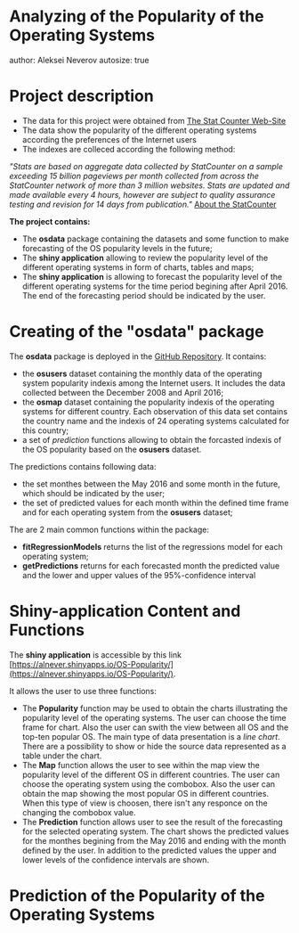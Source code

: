 Analyzing of the Popularity of the Operating Systems
========================================================
author: Aleksei Neverov
autosize: true

Project description
========================================================

<span style="font-color: black">

* The data for this project were obtained from [The Stat Counter Web-Site](http://gs.statcounter.com/)
* The data show the popularity of the different operating systems according the preferences of the Internet users
* The indexes are colleced according the following method:

</span>


<span class="color: blue">

*"Stats are based on aggregate data collected by StatCounter on a sample exceeding 15 billion pageviews per month collected from across the StatCounter network of more than 3 million websites. Stats are updated and made available every 4 hours, however are subject to quality assurance testing and revision for 14 days from publication."* [About the StatCounter](http://gs.statcounter.com/about?PHPSESSID=cjgsasrma4847lrunklejg5944)

</span>

**The project contains:**

* The **osdata** package containing the datasets and some function to make forecasting of the OS popularity levels in the future;
* The **shiny application** allowing to review the popularity level of the different operating systems in form of charts, tables and maps;
* The **shiny application** is allowing to forecast the popularity level of the different operating systems for the time period begining after April 2016. The end of the forecasting period should be indicated by the user.


Creating of the "osdata" package 
========================================================

The **osdata** package is deployed in the [GitHub Repository](https://github.com/alnever/osdata.git). It contains:

* the **osusers** dataset containing the monthly data of the operating system popularity indexis among the Internet users. It includes the data collected between the December 2008 and April 2016;
* the **osmap** dataset containing the popularity indexis of the operating systems for different country. Each observation of this data set contains the country name and the indexis of 24 operating systems calculated for this country;
* a set of *prediction* functions allowing to obtain the forcasted indexis of the OS popularity based on the **osusers** dataset. 

The predictions contains following data:

* the set monthes between the May 2016 and some month in the future, which should be indicated by the user;
* the set of predicted values for each month within the defined time frame and for each operating system from the **osusers** dataset;

The are 2 main common functions within the package:

* **fitRegressionModels** returns the list of the regressions model for each operating system;
* **getPredictions** returns for each forecasted month the predicted value and the lower and upper values of the 95%-confidence interval


Shiny-application Content and Functions
========================================================

The **shiny application** is accessible by this link [https://alnever.shinyapps.io/OS-Popularity/](https://alnever.shinyapps.io/OS-Popularity/). 

It allows the user to use three functions:

* The **Popularity** function may be used to obtain the charts illustrating the popularity level of the operating systems. The user can choose the time frame for chart. Also the user can swith the view between all OS and the top-ten popular OS. The main type of data presentation is a *line chart*. There are a possibility to show or hide the source data represented as a table under the chart.
* The **Map** function allows the user to see within the map view the popularity level of the different OS in different countries. The user can choose the operating system using the combobox. Also the user can obtain the map showing the most popular OS in different countries. When this type of view is choosen, there isn't any responce on the changing the combobox value.
* The **Prediction** function allows user to see the result of the forecasting for the selected operating system. The chart shows the predicted values for the monthes begining from the May 2016 and ending with the month defined by the user.  In addition to the predicted values the upper and lower levels of the confidence intervals are shown.

Prediction of the Popularity of the Operating Systems
========================================================
